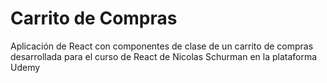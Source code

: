 # Carrito de Compras

Aplicación de React con componentes de clase de un carrito de compras desarrollada para el curso de React de Nicolas Schurman en la plataforma Udemy
